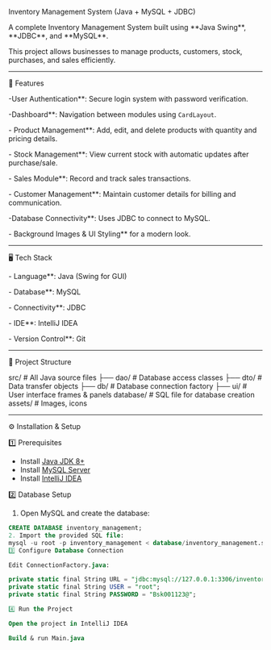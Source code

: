  Inventory Management System (Java + MySQL + JDBC)



A complete Inventory Management System built using \*\*Java Swing\*\*, \*\*JDBC\*\*, and \*\*MySQL\*\*.  

This project allows businesses to manage products, customers, stock, purchases, and sales efficiently.  



---


🚀 Features



\-User Authentication\*\*: Secure login system with password verification.

\-Dashboard\*\*: Navigation between modules using `CardLayout`.

\- Product Management\*\*: Add, edit, and delete products with quantity and pricing details.

\- Stock Management\*\*: View current stock with automatic updates after purchase/sale.

\- Sales Module\*\*: Record and track sales transactions.

\- Customer Management\*\*: Maintain customer details for billing and communication.

\-Database Connectivity\*\*: Uses JDBC to connect to MySQL.

\- Background Images \& UI Styling\*\* for a modern look.



---



 🖥️ Tech Stack



\- Language\*\*: Java (Swing for GUI)

\- Database\*\*: MySQL

\- Connectivity\*\*: JDBC

\- IDE\*\*: IntelliJ IDEA

\- Version Control\*\*: Git



---



📂 Project Structure

src/ # All Java source files
├── dao/ # Database access classes
├── dto/ # Data transfer objects
├── db/ # Database connection factory
├── ui/ # User interface frames & panels
database/ # SQL file for database creation
assets/ # Images, icons

---

 ⚙️ Installation & Setup

1️⃣ Prerequisites
- Install [Java JDK 8+](https://www.oracle.com/java/technologies/javase-jdk8-downloads.html)
- Install [MySQL Server](https://dev.mysql.com/downloads/mysql/)
- Install [IntelliJ IDEA](https://www.jetbrains.com/idea/download/)

 2️⃣ Database Setup
1. Open MySQL and create the database:
```sql
CREATE DATABASE inventory_management;
2. Import the provided SQL file:
mysql -u root -p inventory_management < database/inventory_management.sql
3️⃣ Configure Database Connection

Edit ConnectionFactory.java:

private static final String URL = "jdbc:mysql://127.0.0.1:3306/inventory_management";
private static final String USER = "root";
private static final String PASSWORD = "Bsk001123@";

4️⃣ Run the Project

Open the project in IntelliJ IDEA

Build & run Main.java

